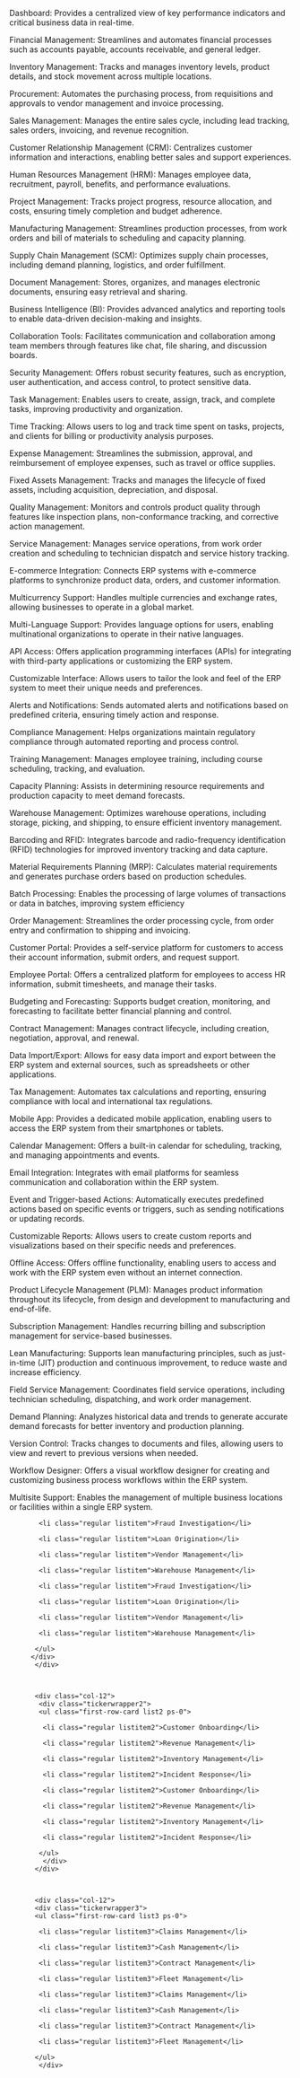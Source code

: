 Dashboard: Provides a centralized view of key performance indicators and critical business data in real-time.

Financial Management: Streamlines and automates financial processes such as accounts payable, accounts receivable, and general ledger.

Inventory Management: Tracks and manages inventory levels, product details, and stock movement across multiple locations.

Procurement: Automates the purchasing process, from requisitions and approvals to vendor management and invoice processing.

Sales Management: Manages the entire sales cycle, including lead tracking, sales orders, invoicing, and revenue recognition.

Customer Relationship Management (CRM): Centralizes customer information and interactions, enabling better sales and support experiences.

Human Resources Management (HRM): Manages employee data, recruitment, payroll, benefits, and performance evaluations.

Project Management: Tracks project progress, resource allocation, and costs, ensuring timely completion and budget adherence.

Manufacturing Management: Streamlines production processes, from work orders and bill of materials to scheduling and capacity planning.

Supply Chain Management (SCM): Optimizes supply chain processes, including demand planning, logistics, and order fulfillment.

Document Management: Stores, organizes, and manages electronic documents, ensuring easy retrieval and sharing.

Business Intelligence (BI): Provides advanced analytics and reporting tools to enable data-driven decision-making and insights.

Collaboration Tools: Facilitates communication and collaboration among team members through features like chat, file sharing, and discussion boards.

Security Management: Offers robust security features, such as encryption, user authentication, and access control, to protect sensitive data.

Task Management: Enables users to create, assign, track, and complete tasks, improving productivity and organization.

Time Tracking: Allows users to log and track time spent on tasks, projects, and clients for billing or productivity analysis purposes.

Expense Management: Streamlines the submission, approval, and reimbursement of employee expenses, such as travel or office supplies.

Fixed Assets Management: Tracks and manages the lifecycle of fixed assets, including acquisition, depreciation, and disposal.

Quality Management: Monitors and controls product quality through features like inspection plans, non-conformance tracking, and corrective action management.

Service Management: Manages service operations, from work order creation and scheduling to technician dispatch and service history tracking.

E-commerce Integration: Connects ERP systems with e-commerce platforms to synchronize product data, orders, and customer information.

Multicurrency Support: Handles multiple currencies and exchange rates, allowing businesses to operate in a global market.

Multi-Language Support: Provides language options for users, enabling multinational organizations to operate in their native languages.

API Access: Offers application programming interfaces (APIs) for integrating with third-party applications or customizing the ERP system.

Customizable Interface: Allows users to tailor the look and feel of the ERP system to meet their unique needs and preferences.

Alerts and Notifications: Sends automated alerts and notifications based on predefined criteria, ensuring timely action and response.

Compliance Management: Helps organizations maintain regulatory compliance through automated reporting and process control.

Training Management: Manages employee training, including course scheduling, tracking, and evaluation.

Capacity Planning: Assists in determining resource requirements and production capacity to meet demand forecasts.

Warehouse Management: Optimizes warehouse operations, including storage, picking, and shipping, to ensure efficient inventory management.

Barcoding and RFID: Integrates barcode and radio-frequency identification (RFID) technologies for improved inventory tracking and data capture.

Material Requirements Planning (MRP): Calculates material requirements and generates purchase orders based on production schedules.

Batch Processing: Enables the processing of large volumes of transactions or data in batches, improving system efficiency

Order Management: Streamlines the order processing cycle, from order entry and confirmation to shipping and invoicing.

Customer Portal: Provides a self-service platform for customers to access their account information, submit orders, and request support.

Employee Portal: Offers a centralized platform for employees to access HR information, submit timesheets, and manage their tasks.

Budgeting and Forecasting: Supports budget creation, monitoring, and forecasting to facilitate better financial planning and control.

Contract Management: Manages contract lifecycle, including creation, negotiation, approval, and renewal.

Data Import/Export: Allows for easy data import and export between the ERP system and external sources, such as spreadsheets or other applications.

Tax Management: Automates tax calculations and reporting, ensuring compliance with local and international tax regulations.

Mobile App: Provides a dedicated mobile application, enabling users to access the ERP system from their smartphones or tablets.

Calendar Management: Offers a built-in calendar for scheduling, tracking, and managing appointments and events.

Email Integration: Integrates with email platforms for seamless communication and collaboration within the ERP system.

Event and Trigger-based Actions: Automatically executes predefined actions based on specific events or triggers, such as sending notifications or updating records.

Customizable Reports: Allows users to create custom reports and visualizations based on their specific needs and preferences.

Offline Access: Offers offline functionality, enabling users to access and work with the ERP system even without an internet connection.

Product Lifecycle Management (PLM): Manages product information throughout its lifecycle, from design and development to manufacturing and end-of-life.

Subscription Management: Handles recurring billing and subscription management for service-based businesses.

Lean Manufacturing: Supports lean manufacturing principles, such as just-in-time (JIT) production and continuous improvement, to reduce waste and increase efficiency.

Field Service Management: Coordinates field service operations, including technician scheduling, dispatching, and work order management.

Demand Planning: Analyzes historical data and trends to generate accurate demand forecasts for better inventory and production planning.

Version Control: Tracks changes to documents and files, allowing users to view and revert to previous versions when needed.

Workflow Designer: Offers a visual workflow designer for creating and customizing business process workflows within the ERP system.

Multisite Support: Enables the management of multiple business locations or facilities within a single ERP system.

 <div class="row">
       <div class="col-12">
       <div class="tickerwrapper">
       <ul class="first-row-card list ps-0 scroll-parent">
       
        <li class="regular listitem">Fraud Investigation</li>
       
        <li class="regular listitem">Loan Origination</li>
       
        <li class="regular listitem">Vendor Management</li>
       
        <li class="regular listitem">Warehouse Management</li>
       
        <li class="regular listitem">Fraud Investigation</li>
       
        <li class="regular listitem">Loan Origination</li>
       
        <li class="regular listitem">Vendor Management</li>
       
        <li class="regular listitem">Warehouse Management</li>
       
       </ul>
      </div>
       </div>
      
       

       <div class="col-12">
        <div class="tickerwrapper2">
        <ul class="first-row-card list2 ps-0">
        
         <li class="regular listitem2">Customer Onboarding</li>
        
         <li class="regular listitem2">Revenue Management</li>
        
         <li class="regular listitem2">Inventory Management</li>
        
         <li class="regular listitem2">Incident Response</li>
        
         <li class="regular listitem2">Customer Onboarding</li>
        
         <li class="regular listitem2">Revenue Management</li>
        
         <li class="regular listitem2">Inventory Management</li>
        
         <li class="regular listitem2">Incident Response</li>
        
        </ul>
         </div>
       </div>

     
      
       <div class="col-12">
       <div class="tickerwrapper3">
       <ul class="first-row-card list3 ps-0">
       
        <li class="regular listitem3">Claims Management</li>
       
        <li class="regular listitem3">Cash Management</li>
       
        <li class="regular listitem3">Contract Management</li>
       
        <li class="regular listitem3">Fleet Management</li>
       
        <li class="regular listitem3">Claims Management</li>
       
        <li class="regular listitem3">Cash Management</li>
       
        <li class="regular listitem3">Contract Management</li>
       
        <li class="regular listitem3">Fleet Management</li>
       
       </ul>
        </div>
</div>
      </div>
      </div>
    </section></div>
    </div>
  </div>
